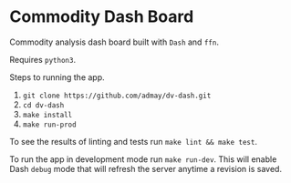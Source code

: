 # Commodity Dash Board

Commodity analysis dash board built with `Dash` and `ffn`.

Requires `python3`.

Steps to running the app.

1. `git clone https://github.com/admay/dv-dash.git`
2. `cd dv-dash`
3. `make install`
4. `make run-prod`

To see the results of linting and tests run `make lint && make test`.

To run the app in development mode run `make run-dev`. This will enable Dash `debug` mode that will refresh the server anytime a revision is saved.
